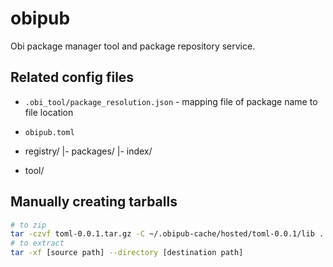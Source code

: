 # obipub

Obi package manager tool and package repository service.

## Related config files
- `.obi_tool/package_resolution.json` - mapping file of package name to file location
- `obipub.toml`

- registry/
  |- packages/
  |- index/
- tool/
  <obipub code>

## Manually creating tarballs

```sh
# to zip
tar -czvf toml-0.0.1.tar.gz -C ~/.obipub-cache/hosted/toml-0.0.1/lib .
# to extract
tar -xf [source path] --directory [destination path]
```
